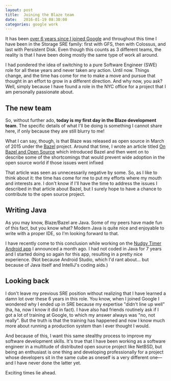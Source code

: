 ```yaml
---
layout: post
title:  Joining the Blaze team
date:   2016-01-19 08:30:00
categories: google work
---
```


It has been [over 6 years since I joined
Google](https://medium.com/@jmmv/six-years-at-google-8b06563fab08) and
throughout this time I have been in the Storage SRE family: first with GFS,
then with Colossus, and last with Persistent Disk.  Even though this counts as
3 different teams, the reality is that I have been doing mostly the same type
of work all around.

I had pondered the idea of switching to a pure Software Engineer (SWE) role for
all these years and never taken any action.  Until now.  Things change, and the
time has come for me to make a move and pursue that thought in an effort to
grow in a different direction.  And why now, you ask?  Well, simply because I
have found a role in the NYC office for a project that I am personally
passionate about.

## The new team

So, without further ado, **today is my first day in the Blaze development
team**.  The specific details of what I'll be doing is something I cannot share
here, if only because they are still blurry to me!

What I can say, though, is that Blaze was released as open source in March of
2015 under the [Bazel](http://bazel.io/) project.  Around that time, I wrote an
article titled [On Bazel and Open
Source](http://julipedia.meroh.net/2015/04/on-bazel-and-open-source.html) which
introduced Bazel and then went on to describe some of the shortcomings that
would prevent wide adoption in the open source world if those issues went
infixed

That article was seen as unnecessarily negative by some. So, as I like to think
about it: the time has come for me to put my efforts where my mouth and
interests are.  I don't know if I'll have the time to address the issues I
described in that article about Bazel, but I surely hope to have a chance to
contribute to the open source project.

## Writing Java

As you may know, Blaze/Bazel are Java.  Some of my peers have made fun of this
fact, but you know what?  Modern Java is quite nice and enjoyable to write with
a proper IDE, so I'm looking forward to that.

I have recently come to this conclusion while working on the [Nudgy Timer
Android app](/blog/2015/12/17/introducing-nudgytimer.html) I announced a month
ago.  I had not coded in Java for 7 years and I started doing so again for this
app, resulting in a pretty nice experience.  (Not because Android Studio, which
I'd rant about... but because of Java itself and IntelliJ's coding aids.)

## Looking back

I don't leave my previous SRE position without realizing that I have learned a
damn lot over these 6 years in this role.  You know, when I joined Google I
wondered why I ended up in SRE because my expertise "didn't line up well" (ha,
ha, now I know it did in fact).  I have also had friends routinely ask if I got
a lot of training at Google, to which my answer always was "no, not really".
But the truth is that the training has happened and now I know much more about
running a production system than I ever thought I would.

And because of this, I want this same stealthy process to improve my software
development skills.  It's true that I have been working as a software engineer
in a multitude of distributed open source project like NetBSD, but being an
enthusiast is one thing and developing professionally for a project whose
developers sit in the same cube as oneself is a very different one&mdash;and I
have never done the latter yet.

Exciting times lie ahead.
